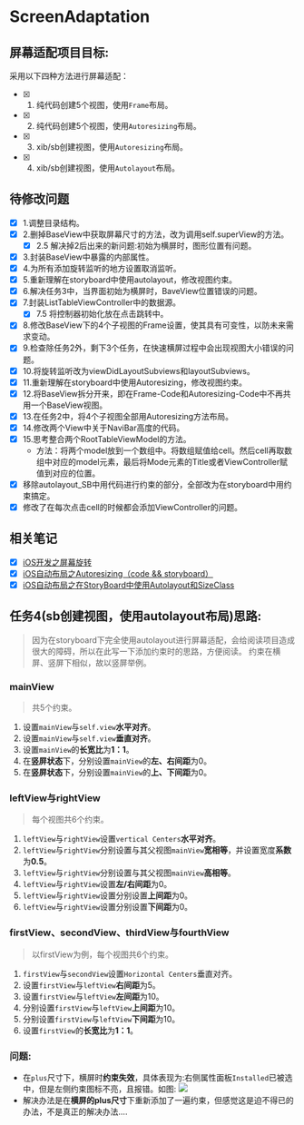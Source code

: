 # ScreenAdaptation
## 屏幕适配项目目标:
 采用以下四种方法进行屏幕适配：
- [x] 1. 纯代码创建5个视图，使用`Frame`布局。
- [x] 2. 纯代码创建5个视图，使用`Autoresizing`布局。
- [x] 3. xib/sb创建视图，使用`Autoresizing`布局。
- [x] 4. xib/sb创建视图，使用`Autolayout`布局。

## 待修改问题

- [x] 1.调整目录结构。
- [x] 2.删掉BaseView中获取屏幕尺寸的方法，改为调用self.superView的方法。
    - [x] 2.5 解决掉2后出来的新问题:初始为横屏时，图形位置有问题。
- [x] 3.封装BaseView中暴露的内部属性。
- [x] 4.为所有添加旋转监听的地方设置取消监听。
- [x] 5.重新理解在storyboard中使用autolayout，修改视图约束。
- [x] 6.解决任务3中，当界面初始为横屏时，BaveView位置错误的问题。
- [x] 7.封装ListTableViewController中的数据源。
    - [x] 7.5 将控制器初始化放在点击跳转中。
- [x] 8.修改BaseView下的4个子视图的Frame设置，使其具有可变性，以防未来需求变动。
- [x] 9.检查除任务2外，剩下3个任务，在快速横屏过程中会出现视图大小错误的问题。
- [x] 10.将旋转监听改为viewDidLayoutSubviews和layoutSubviews。
- [x] 11.重新理解在storyboard中使用Autoresizing，修改视图约束。
- [x] 12.将BaseView拆分开来，即在Frame-Code和Autoresizing-Code中不再共用一个BaseView视图。
- [x] 13.在任务2中，将4个子视图全部用Autoresizing方法布局。
- [x] 14.修改两个View中关于NaviBar高度的代码。
- [x] 15.思考整合两个RootTableViewModel的方法。
    - 方法：将两个model放到一个数组中。将数组赋值给cell。然后cell再取数组中对应的model元素，最后将Mode元素的Title或者ViewController赋值到对应的位置。
- [x] 移除autolayout_SB中用代码进行约束的部分，全部改为在storyboard中用约束搞定。
- [x] 修改了在每次点击cell的时候都会添加ViewController的问题。

## 相关笔记

- [x] [iOS开发之屏幕旋转](https://rakuyomo.github.io/2017/07/23/iOS开发之屏幕旋转/)
- [x] [iOS自动布局之Autoresizing（code && storyboard）](https://rakuyomo.github.io/2017/07/23/iOS自动布局之Autoresizing（code%20&&%20storyboard）/)
- [x] [iOS自动布局之在StoryBoard中使用Autolayout和SizeClass](https://rakuyomo.github.io/2017/07/26/iOS自动布局之在StoryBoard中使用Autolayout/)

## 任务4(sb创建视图，使用autolayout布局)思路:
> 因为在storyboard下完全使用autolayout进行屏幕适配，会给阅读项目造成很大的障碍，所以在此写一下添加约束时的思路，方便阅读。
> 约束在横屏、竖屏下相似，故以竖屏举例。

### mainView
>共5个约束。

1. 设置`mainView`与`self.view`**水平对齐**。
2. 设置`mainView`与`self.view`**垂直对齐**。
3. 设置`mainView`的**长宽比**为**1：1**。
4. 在**竖屏状态**下，分别设置`mainView`的**左、右间距**为0。
5. 在**竖屏状态**下，分别设置`mainView`的**上、下间距**为0。

### leftView与rightView
>每个视图共6个约束。

1. `leftView`与`rightView`设置`vertical Centers`**水平对齐**。
2. `leftView`与`rightView`分别设置与其父视图`mainView`**宽相等**，并设置宽度**系数**为**0.5**。
3. `leftView`与`rightView`分别设置与其父视图`mainView`**高相等**。
4. `leftView`与`rightView`设置**左/右间距**为0。
5. `leftView`与`rightView`设置分别设置**上间距**为0。
6. `leftView`与`rightView`设置分别设置**下间距**为0。

### firstView、secondView、thirdView与fourthView
>以firstView为例，每个视图共6个约束。

1. `firstView`与`secondView`设置`Horizontal Centers`垂直对齐。
2. 设置`firstView`与`leftView`**右间距**为5。
3. 设置`firstView`与`leftView`**左间距**为10。
4. 分别设置`firstView`与`leftView`**上间距**为10。
5. 分别设置`firstView`与`leftView`**下间距**为10。
5. 设置`firstView`的**长宽比**为**1：1**。

### 问题:
- 在`plus`尺寸下，横屏时**约束失效**，具体表现为:右侧属性面板`Installed`已被选中，但是左侧约束图标不亮，且报错。如图:
![](http://wx4.sinaimg.cn/large/d1290e0aly1fhsxddrc9rj21kw13bu14.jpg)
- 解决办法是在**横屏的plus尺寸**下重新添加了一遍约束，但感觉这是迫不得已的办法，不是真正的解决办法....